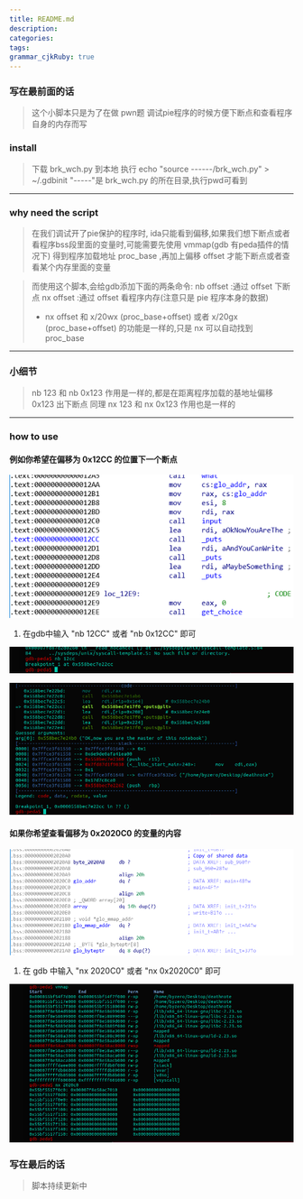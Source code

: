 ```yaml
---
title: README.md
description: 
categories:
tags: 
grammar_cjkRuby: true
---
```


### 写在最前面的话
> 这个小脚本只是为了在做 pwn题 调试pie程序的时候方便下断点和查看程序自身的内存而写

### install
> 下载 brk_wch.py 到本地
> 执行 echo "source ------/brk_wch.py" > ~/.gdbinit
> "-----"是 brk_wch.py 的所在目录,执行pwd可看到

---

### why need the script
> 在我们调试开了pie保护的程序时, ida只能看到偏移,如果我们想下断点或者看程序bss段里面的变量时,可能需要先使用 vmmap(gdb 有peda插件的情况下) 得到程序加载地址 proc_base ,再加上偏移 offset 才能下断点或者查看某个内存里面的变量

> 而使用这个脚本,会给gdb添加下面的两条命令:
> nb offset :通过 offset 下断点
> nx offset :通过 offset 看程序内存(注意只是 pie 程序本身的数据)
>    - nx offset 和 x/20wx (proc_base+offset) 或者 x/20gx (proc_base+offset) 的功能是一样的,只是 nx 可以自动找到 proc_base

---

### 小细节
> nb 123  和 nb 0x123 作用是一样的,都是在距离程序加载的基地址偏移 0x123 出下断点
> 同理 nx 123 和 nx 0x123 作用也是一样的
---

 ### how to use

#### 例如你希望在偏移为 0x12CC 的位置下一个断点

![example_1](https://www.github.com/Byzero512/blog_img/raw/master/nw/1536585213295.png)

1. 在gdb中输入 "nb 12CC" 或者 "nb 0x12CC" 即可

![example_2](https://www.github.com/Byzero512/blog_img/raw/master/nw/1536585533909.png)

![result_1](https://www.github.com/Byzero512/blog_img/raw/master/nw/1536585561322.png)

#### 如果你希望查看偏移为 0x2020C0 的变量的内容

![example21](https://www.github.com/Byzero512/blog_img/raw/master/nw/1536585665254.png)

1. 在 gdb 中输入 "nx 2020C0" 或者 "nx 0x2020C0" 即可

![example_result_2](https://www.github.com/Byzero512/blog_img/raw/master/nw/1536585938107.png)

### 写在最后的话
> 脚本持续更新中